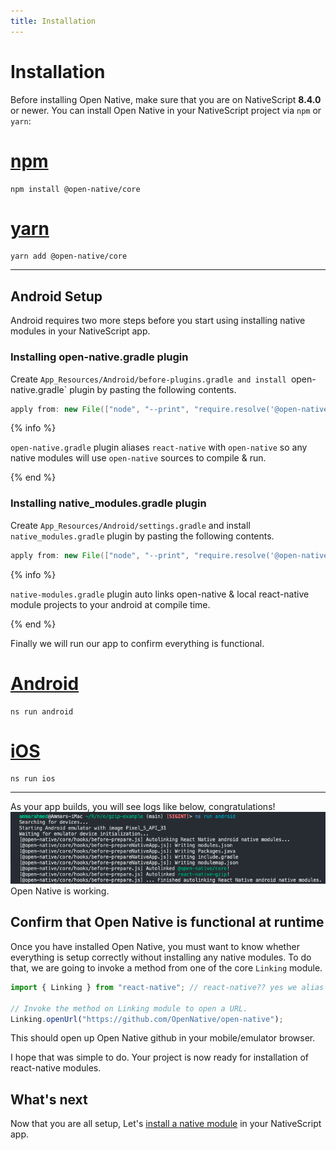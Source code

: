 ```yaml
---
title: Installation
---
```


# Installation

Before installing Open Native, make sure that you are on NativeScript **8.4.0** or newer. You can install Open Native in your NativeScript project via `npm` or `yarn`:

# [npm](#/tab/npm)

```
npm install @open-native/core
```

# [yarn](#/tab/yarn)

```
yarn add @open-native/core
```

---

## Android Setup

Android requires two more steps before you start using installing native modules in your NativeScript app.

### Installing open-native.gradle plugin

Create `App_Resources/Android/before-plugins.gradle and install `open-native.gradle` plugin by pasting the following contents.

```groovy
apply from: new File(["node", "--print", "require.resolve('@open-native/core/package.json')"].execute(null, rootDir).text.trim(), "../scripts/open-native.gradle");
```

{% info %}

`open-native.gradle` plugin aliases `react-native` with `open-native` so any native modules will use `open-native` sources to compile & run.

{% end %}

### Installing native_modules.gradle plugin

Create `App_Resources/Android/settings.gradle` and install `native_modules.gradle` plugin by pasting the following contents.

```groovy
apply from: new File(["node", "--print", "require.resolve('@open-native/core/package.json')"].execute(null, rootDir).text.trim(), "../scripts/native_modules.gradle");
```

{% info %}

`native-modules.gradle` plugin auto links open-native & local react-native module projects to your android at compile time.

{% end %}

Finally we will run our app to confirm everything is functional.


# [Android](#/tab/android)

```
ns run android
```

# [iOS](#/tab/ios)

```
ns run ios
```

---
As your app builds, you will see logs like below, congratulations!
![terminal-autolink-react-native-module](terminal-picture.png)
Open Native is working.

## Confirm that Open Native is functional at runtime
Once you have installed Open Native, you must want to know whether everything is setup correctly without installing any native modules. To do that, we are going to invoke a method from one of the core `Linking` module.

```ts
import { Linking } from "react-native"; // react-native?? yes we alias react-native with open-native so don't worry, you have not installed react-native :P

// Invoke the method on Linking module to open a URL.
Linking.openUrl("https://github.com/OpenNative/open-native");
```
This should open up Open Native github in your mobile/emulator browser. 

I hope that was simple to do. Your project is now ready for installation of react-native modules.

## What's next

Now that you are all setup, Let's [install a native module](/install-module) in your NativeScript app. 
